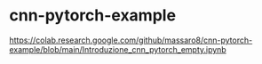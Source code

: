 # cnn-pytorch-example

https://colab.research.google.com/github/massaro8/cnn-pytorch-example/blob/main/Introduzione_cnn_pytorch_empty.ipynb
